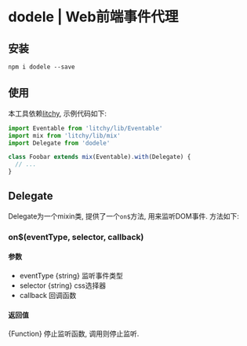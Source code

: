 # dodele | Web前端事件代理

## 安装

``` shell
npm i dodele --save
```

## 使用

本工具依赖[litchy](https://www.npmjs.com/package/litchy), 示例代码如下:

``` js
import Eventable from 'litchy/lib/Eventable'
import mix from 'litchy/lib/mix'
import Delegate from 'dodele'

class Foobar extends mix(Eventable).with(Delegate) {
  // ...
}
```

## Delegate

Delegate为一个mixin类, 提供了一个`on$`方法, 用来监听DOM事件. 方法如下:

### on$(eventType, selector, callback)

#### 参数

* eventType {string} 监听事件类型
* selector {string} css选择器
* callback 回调函数

#### 返回值

{Function} 停止监听函数, 调用则停止监听.

